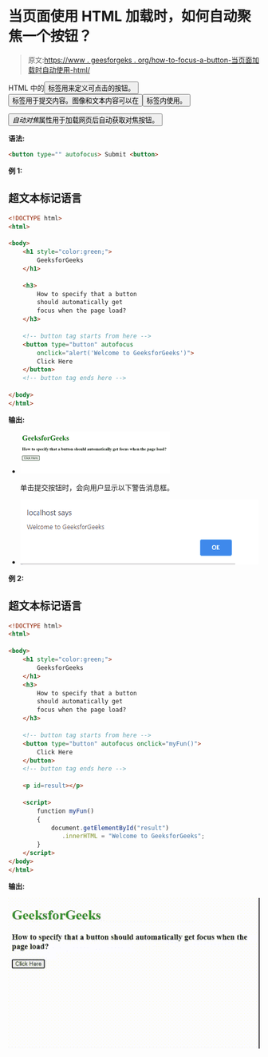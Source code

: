 # 当页面使用 HTML 加载时，如何自动聚焦一个按钮？

> 原文:[https://www . geesforgeks . org/how-to-focus-a-button-当页面加载时自动使用-html/](https://www.geeksforgeeks.org/how-to-get-focused-a-button-automatically-when-the-page-load-using-html/)

HTML 中的<button>标签用来定义可点击的按钮。</button><button>标签用于提交内容。图像和文本内容可以在</button><button>标签内使用。</button>

<button>*自动对焦*属性用于加载网页后自动获取对焦按钮。</button>

**语法:**

```html
<button type="" autofocus> Submit <button>
```

**例 1:**

## 超文本标记语言

```html
<!DOCTYPE html>
<html>

<body>
    <h1 style="color:green;">
        GeeksforGeeks
    </h1>

    <h3>
        How to specify that a button 
        should automatically get 
        focus when the page load?
    </h3>

    <!-- button tag starts from here -->
    <button type="button" autofocus 
        onclick="alert('Welcome to GeeksforGeeks')">
        Click Here
    </button>
    <!-- button tag ends here -->

</body>
</html>
```

**输出:**

*   ![](img/cf1a7645866c3eac70ceb691a89724e7.png)

    单击提交按钮时，会向用户显示以下警告消息框。

*   ![](img/6d05cf9442e29c1d1fae452184024b4c.png)

**例 2:**

## 超文本标记语言

```html
<!DOCTYPE html>
<html>

<body>
    <h1 style="color:green;">
        GeeksforGeeks
    </h1>
    <h3>
        How to specify that a button 
        should automatically get 
        focus when the page load?
    </h3>

    <!-- button tag starts from here -->
    <button type="button" autofocus onclick="myFun()">
        Click Here
    </button>
    <!-- button tag ends here -->

    <p id=result></p>

    <script>
        function myFun()
        {
            document.getElementById("result")
               .innerHTML = "Welcome to GeeksforGeeks";
        }
    </script>
</body>
</html>
```

**输出:**

![](img/b87455acffea730ae47ff35e88889b7d.png)